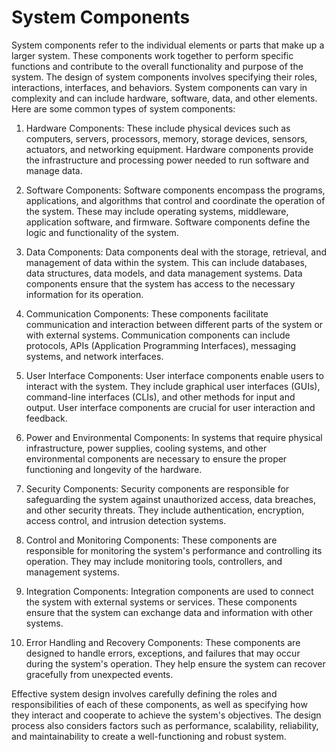 # System Components

System components refer to the individual elements or parts that make up a larger system. These components work together to perform specific functions and contribute to the overall functionality and purpose of the system. The design of system components involves specifying their roles, interactions, interfaces, and behaviors. System components can vary in complexity and can include hardware, software, data, and other elements. Here are some common types of system components:

1. Hardware Components: These include physical devices such as computers, servers, processors, memory, storage devices, sensors, actuators, and networking equipment. Hardware components provide the infrastructure and processing power needed to run software and manage data.

2. Software Components: Software components encompass the programs, applications, and algorithms that control and coordinate the operation of the system. These may include operating systems, middleware, application software, and firmware. Software components define the logic and functionality of the system.

3. Data Components: Data components deal with the storage, retrieval, and management of data within the system. This can include databases, data structures, data models, and data management systems. Data components ensure that the system has access to the necessary information for its operation.

4. Communication Components: These components facilitate communication and interaction between different parts of the system or with external systems. Communication components can include protocols, APIs (Application Programming Interfaces), messaging systems, and network interfaces.

5. User Interface Components: User interface components enable users to interact with the system. They include graphical user interfaces (GUIs), command-line interfaces (CLIs), and other methods for input and output. User interface components are crucial for user interaction and feedback.

6. Power and Environmental Components: In systems that require physical infrastructure, power supplies, cooling systems, and other environmental components are necessary to ensure the proper functioning and longevity of the hardware.

7. Security Components: Security components are responsible for safeguarding the system against unauthorized access, data breaches, and other security threats. They include authentication, encryption, access control, and intrusion detection systems.

8. Control and Monitoring Components: These components are responsible for monitoring the system's performance and controlling its operation. They may include monitoring tools, controllers, and management systems.

9. Integration Components: Integration components are used to connect the system with external systems or services. These components ensure that the system can exchange data and information with other systems.

10. Error Handling and Recovery Components: These components are designed to handle errors, exceptions, and failures that may occur during the system's operation. They help ensure the system can recover gracefully from unexpected events.

Effective system design involves carefully defining the roles and responsibilities of each of these components, as well as specifying how they interact and cooperate to achieve the system's objectives. The design process also considers factors such as performance, scalability, reliability, and maintainability to create a well-functioning and robust system.